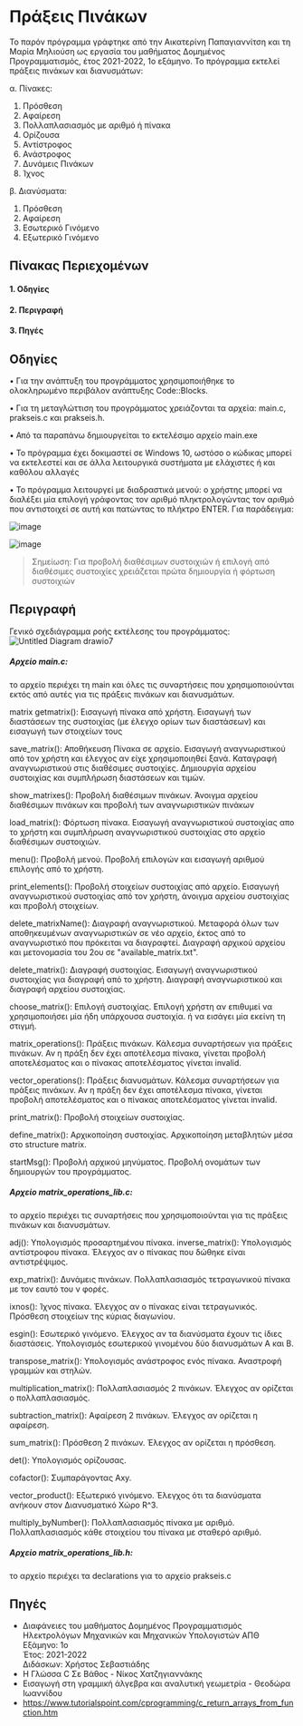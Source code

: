 # Πράξεις Πινάκων
Το παρόν πρόγραμμα γράφτηκε από την Αικατερίνη Παπαγιαννίτση και τη Μαρία Μηλιούση ως
εργασία του μαθήματος Δομημένος Προγραμματισμός, έτος 2021-2022, 1ο εξάμηνο.
Το πρόγραμμα εκτελεί πράξεις πινάκων και διανυσμάτων:

α. Πίνακες:
 1. Πρόσθεση
 2. Αφαίρεση
 3. Πολλαπλασιασμός με αριθμό ή πίνακα
 4. Ορίζουσα
 5. Αντίστροφος
 6. Ανάστροφος
 7. Δυνάμεις Πινάκων
 8. Ίχνος
 
β. Διανύσματα:
 1. Πρόσθεση
 2. Αφαίρεση
 3. Εσωτερικό Γινόμενο
 4. Εξωτερικό Γινόμενο

## Πίνακας Περιεχομένων
#### 1. Οδηγίες
#### 2. Περιγραφή
#### 3. Πηγές

## Οδηγίες
• Για την ανάπτυξη του προγράμματος χρησιμοποιήθηκε το ολοκληρωμένο περιβάλον
ανάπτυξης Code::Blocks.

• Για τη μεταγλώττιση του προγράμματος χρειάζονται τα αρχεία: main.c, prakseis.c και
prakseis.h.

• Από τα παραπάνω δημιουργείται το εκτελέσιμο αρχείο main.exe

• Το πρόγραμμα έχει δοκιμαστεί σε Windows 10, ωστόσο ο κώδικας μπορεί να εκτελεστεί και
σε άλλα λειτουργικά συστήματα με ελάχιστες ή και καθόλου αλλαγές

• Το πρόγραμμα λειτουργεί με διαδραστικά μενού: ο χρήστης μπορεί να διαλέξει μία επιλογή
γράφοντας τον αριθμό πληκτρολογώντας τον αριθμό που αντιστοιχεί σε αυτή και πατώντας
το πλήκτρο ENTER. Για παράδειγμα:

![image](https://user-images.githubusercontent.com/97043061/151154034-ba978845-a067-487b-93fe-71aba6198784.png)

![image](https://user-images.githubusercontent.com/97043061/151154416-2dedf359-22cf-4ed5-9685-eef3210f599e.png)

 > Σημείωση: Για προβολή διαθέσιμων συστοιχιών ή επιλογή από διαθέσιμες συστοιχίες χρειάζεται πρώτα δημιουργία ή φόρτωση συστοιχιών

## Περιγραφή
Γενικό σχεδιάγραμμα ροής εκτέλεσης του προγράμματος:
![Untitled Diagram drawio7](https://user-images.githubusercontent.com/97043061/151209147-d642ab27-a047-4a2f-9aed-9f561712bb98.png)

##### Αρχείο main.c:
το αρχείο περιέχει τη main και όλες τις συναρτήσεις που χρησιμοποιούνται εκτός από αυτές
για τις πράξεις πινάκων και διανυσμάτων.

matrix getmatrix():
Εισαγωγή πίνακα από χρήστη.
Εισαγωγή των διαστάσεων της συστοιχίας (με έλεγχο ορίων των διαστάσεων) και εισαγωγή
των στοιχείων τους

save_matrix():
Αποθήκευση Πίνακα σε αρχείο.
Εισαγωγή αναγνωριστικού από τον χρήστη και έλεγχος αν είχε χρησιμοποιηθεί ξανά.
Καταγραφή αναγνωριστικού στις διαθέσιμες συστοιχίες. Δημιουργία αρχείου συστοιχίας και
συμπλήρωση διαστάσεων και τιμών.

show_matrixes():
Προβολή διαθέσιμων πινάκων.
Άνοιγμα αρχείου διαθέσιμων πινάκων και προβολή των αναγνωριστικών πινάκων

load_matrix():
Φόρτωση πίνακα.
Εισαγωγή αναγνωριστικού συστοιχίας απο το χρήστη και συμπλήρωση αναγνωριστικού
συστοιχίας στο αρχείο διαθέσιμων συστοιχιών.

menu():
Προβολή μενού.
Προβολή επιλογών και εισαγωγή αριθμού επιλογής από το χρήστη.

print_elements():
Προβολή στοιχείων συστοιχίας από αρχείο. Εισαγωγή αναγνωριστικού συστοιχίας από τον
χρήστη, άνοιγμα αρχείου συστοιχίας και προβολή στοιχείων.

delete_matrixName():
Διαγραφή αναγνωριστικού.
Μεταφορά όλων των αποθηκευμένων αναγνωριστικών σε νέο αρχείο, έκτος από το
αναγνωριστικό που πρόκειται να διαγραφτεί. Διαγραφή αρχικού αρχείου και μετονομασία του
2ου σε "available_matrix.txt".

delete_matrix():
Διαγραφή συστοιχίας.
Εισαγωγή αναγνωριστικού συστοιχίας για διαγραφή από το χρήστη. Διαγραφή
αναγνωριστικού και διαγραφή αρχείου συστοιχίας.

choose_matrix():
Επιλογή συστοιχίας.
Επιλογή χρήστη αν επιθυμεί να χρησιμοποιήσει μία ήδη υπάρχουσα συστοιχία. ή να εισάγει
μία εκείνη τη στιγμή.

matrix_operations():
Πράξεις πινάκων.
Κάλεσμα συναρτήσεων για πράξεις πινάκων. Αν η πράξη δεν έχει αποτέλεσμα πίνακα, γίνεται
προβολή αποτελέσματος και ο πίνακας αποτελέσματος γίνεται invalid.

vector_operations():
Πράξεις διανυσμάτων.
Κάλεσμα συναρτήσεων για πράξεις πινάκων. Αν η πράξη δεν έχει αποτέλεσμα πίνακα, γίνεται
προβολή αποτελέσματος και ο πίνακας αποτελέσματος γίνεται invalid.

print_matrix():
Προβολή στοιχείων συστοιχίας.

define_matrix():
Αρχικοποίηση συστοιχίας.
Αρχικοποίηση μεταβλητών μέσα στο structure matrix.

startMsg():
Προβολή αρχικού μηνύματος.
Προβολή ονομάτων των δημιουργών του προγράμματος.


##### Αρχείο matrix_operations_lib.c:
το αρχείο περιέχει τις συναρτήσεις που χρησιμοποιούνται για τις πράξεις πινάκων και
διανυσμάτων.

adj():
Υπολογισμός προσαρτημένου πίνακα.
inverse_matrix():
Υπολογισμός αντίστροφου πίνακα. Έλεγχος αν ο πίνακας που δώθηκε είναι αντιστρέψιμος.

exp_matrix():
Δυνάμεις πινάκων.
Πολλαπλασιασμός τετραγωνικού πίνακα με τον εαυτό του ν φορές.

ixnos():
Ίχνος πίνακα.
Έλεγχος αν ο πίνακας είναι τετραγωνικός. Πρόσθεση στοιχείων της κύριας διαγωνίου.

esgin():
Εσωτερικό γινόμενο.
Έλεγχος αν τα διανύσματα έχουν τις ίδιες διαστάσεις. Υπολογισμός εσωτερικού γινομένου
δύο διανυσμάτων Α και Β.

transpose_matrix():
Υπολογισμός ανάστροφος ενός πίνακα.
Αναστροφή γραμμών και στηλών.

multiplication_matrix():
Πολλαπλασιασμός 2 πινάκων.
Έλεγχος αν ορίζεται ο πολλαπλασιασμός.

subtraction_matrix():
Αφαίρεση 2 πινάκων.
Έλεγχος αν ορίζεται η αφαίρεση.

sum_matrix():
Πρόσθεση 2 πινάκων.
Έλεγχος αν ορίζεται η πρόσθεση.

det():
Yπολογισμός ορίζουσας.

cofactor():
Συμπαράγοντας Αxy.

vector_product():
Eξωτερικό γινόμενο.
Έλεγχος ότι τα διανύσματα ανήκουν στον Διανυσματικό Χώρο R^3.

multiply_byNumber():
Πολλαπλασιασμός πίνακα με αριθμό.
Πολλαπλασιασμός κάθε στοιχείου του πίνακα με σταθερό αριθμό.

##### Αρχείο matrix_operations_lib.h:
το αρχείο περιέχει τα declarations για το αρχείο prakseis.c

## Πηγές
* Διαφάνειες του μαθήματος Δομημένος Προγραμματισμός Ηλεκτρολόγων Μηχανικών και Μηχανικών Υπολογιστών ΑΠΘ
    <br>Εξάμηνο: 1ο
    <br>Έτος: 2021-2022
    <br>Διδάσκων: Χρήστος Σεβαστιάδης</br>
* Η Γλώσσα C Σε Βάθος - Νίκος Χατζηγιαννάκης
* Εισαγωγή στη γραμμική άλγεβρα και αναλυτική γεωμετρία -  Θεοδώρα Ιωαννίδου
* https://www.tutorialspoint.com/cprogramming/c_return_arrays_from_function.htm 
